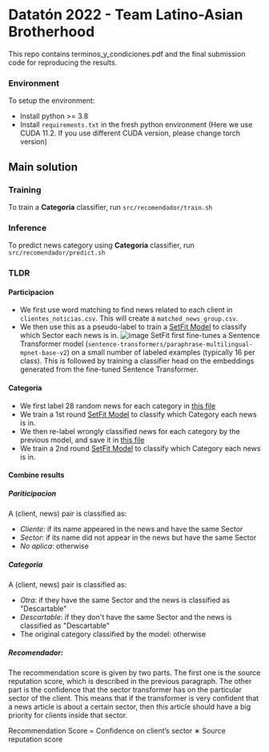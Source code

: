 # Datatón 2022 - Team Latino-Asian Brotherhood

This repo contains terminos_y_condiciones.pdf and the final submission code for reproducing the results.

### Environment

To setup the environment:
* Install python >= 3.8
* Install `requirements.txt` in the fresh python environment (Here we use CUDA 11.2. If you use different CUDA version, please change torch version)

## Main solution

### Training
To train a **Categoria** classifier, run `src/recomendador/train.sh`

### Inference
To predict news category using **Categoria** classifier, run `src/recomendador/predict.sh`

### TLDR
#### Participacion

* We first use word matching to find news related to each client in `clientes_noticias.csv`. This will create a `matched_news_group.csv`.
* We then use this as a pseudo-label to train a [SetFit Model](https://huggingface.co/blog/setfit) to classify which Sector each news is in.
![image](https://user-images.githubusercontent.com/42331617/200150838-12907ea0-d172-47a8-adfd-28cc9baf25cb.png)
SetFit first fine-tunes a Sentence Transformer model (`sentence-transformers/paraphrase-multilingual-mpnet-base-v2`) on a small number of labeled examples (typically 16 per class). This is followed by training a classifier head on the embeddings generated from the fine-tuned Sentence Transformer.

#### Categoria
* We first label 28 random news for each category in [this file](https://github.com/ktgiahieu/dataton2022-Latino_Asian_Brotherhood/blob/khuong_categorize/src/data/archivos_auxiliares/category_label_1st_round.csv)
* We train a 1st round [SetFit Model](https://huggingface.co/blog/setfit) to classify which Category each news is in.
* We then re-label wrongly classified news for each category by the previous model, and save it in [this file](https://github.com/ktgiahieu/dataton2022-Latino_Asian_Brotherhood/blob/khuong_categorize/src/data/archivos_auxiliares/category_label_2nd_round.csv)
* We train a 2nd round [SetFit Model](https://huggingface.co/blog/setfit) to classify which Category each news is in.

#### Combine results
##### Pariticipacion
A (client, news) pair is classified as:
* *Cliente*: if its name appeared in the news and have the same Sector
* *Sector*: if its name did not appear in the news but have the same Sector
* *No aplica*: otherwise

##### Categoria
A (client, news) pair is classified as:
* *Otra*: if they have the same Sector and the news is classified as "Descartable"
* *Descartable*: if they don't have the same Sector and the news is classified as "Descartable"
* The original category classified by the model: otherwise

##### Recomendador: 
The recommendation score is given by two parts. The first one is the source reputation score, which is described in the previous paragraph. The other part is the confidence that the sector transformer has on the particular sector of the client. This means that if the transformer is very confident that a news article is about a certain sector, then this article should have a big priority for clients inside that sector.

Recommendation Score = Confidence on client’s sector ∗ Source reputation score
